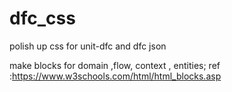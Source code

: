 # dfc_css
polish up css for unit-dfc and  dfc json


make blocks for domain ,flow, context , entities; ref :https://www.w3schools.com/html/html_blocks.asp
